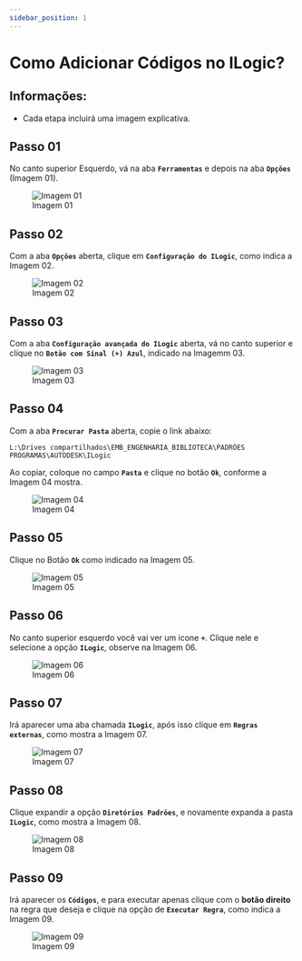 ```yaml
---
sidebar_position: 1
---
```


# Como Adicionar Códigos no ILogic?

## Informações:
- Cada etapa incluirá uma imagem explicativa.

## Passo 01
No canto superior Esquerdo, vá na aba **``Ferramentas``** e depois na aba **``Opções``** (Imagem 01).

<figure>
    <img src="/img/inventor/tutoriais/como-adicionar-codigos-no-ilogic/img01.webp" alt="Imagem 01" />
    <figcaption>Imagem 01</figcaption>
</figure>

## Passo 02
Com a aba **``Opções``** aberta, clique em **``Configuração do ILogic``**, como indica a Imagem 02.

<figure>
    <img src="/img/inventor/tutoriais/como-adicionar-codigos-no-ilogic/img02.webp" alt="Imagem 02" />
    <figcaption>Imagem 02</figcaption>
</figure>

## Passo 03
Com a aba **``Configuração avançada do ILogic``** aberta, vá no canto superior e clique no **``Botão com Sinal (+) Azul``**, indicado na Imagemm 03.

<figure>
    <img src="/img/inventor/tutoriais/como-adicionar-codigos-no-ilogic/img03.webp" alt="Imagem 03" />
    <figcaption>Imagem 03</figcaption>
</figure>

## Passo 04
Com a aba **``Procurar Pasta``** aberta, copie o link abaixo:

```
L:\Drives compartilhados\EMB_ENGENHARIA_BIBLIOTECA\PADRÕES PROGRAMAS\AUTODESK\ILogic
```

Ao copiar, coloque no campo **``Pasta``** e clique no botão **``Ok``**, conforme a Imagem 04 mostra.

<figure>
    <img src="/img/inventor/tutoriais/como-adicionar-codigos-no-ilogic/img04.webp" alt="Imagem 04" />
    <figcaption>Imagem 04</figcaption>
</figure>

## Passo 05
Clique no Botão **``Ok``** como indicado na Imagem 05.

<figure>
    <img src="/img/inventor/tutoriais/como-adicionar-codigos-no-ilogic/img05.webp" alt="Imagem 05" />
    <figcaption>Imagem 05</figcaption>
</figure>

## Passo 06
No canto superior esquerdo você vai ver um icone **``+``**. Clique nele e selecione a opção **``ILogic``**, observe na Imagem 06.

<figure>
    <img src="/img/inventor/tutoriais/como-adicionar-codigos-no-ilogic/img06.webp" alt="Imagem 06" />
    <figcaption>Imagem 06</figcaption>
</figure>

## Passo 07
Irá aparecer uma aba chamada **``ILogic``**, após isso clique em **``Regras externas``**, como mostra a Imagem 07.

<figure>
    <img src="/img/inventor/tutoriais/como-adicionar-codigos-no-ilogic/img07.webp" alt="Imagem 07" />
    <figcaption>Imagem 07</figcaption>
</figure>

## Passo 08
Clique expandir a opção **``Diretórios Padrões``**,  e novamente expanda a pasta **``ILogic``**, como mostra a Imagem 08.

<figure>
    <img src="/img/inventor/tutoriais/como-adicionar-codigos-no-ilogic/img08.webp" alt="Imagem 08" />
    <figcaption>Imagem 08</figcaption>
</figure>

## Passo 09
Irá aparecer os **``Códigos``**, e para executar apenas clique com o **botão direito** na regra que deseja e clique na opção de **``Executar Regra``**, como indica a Imagem 09.

<figure>
    <img src="/img/inventor/tutoriais/como-adicionar-codigos-no-ilogic/img09.webp" alt="Imagem 09" />
    <figcaption>Imagem 09</figcaption>
</figure>